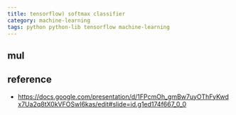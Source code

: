 ```yaml
---
title: tensorflow) softmax classifier
category: machine-learning
tags: python python-lib tensorflow machine-learning
---
```


## mul


## reference 

- https://docs.google.com/presentation/d/1FPcmOh_gmBw7uyOThFyKwdx7Ua2q8tX0kVFOSwI6kas/edit#slide=id.g1ed174f667_0_0
